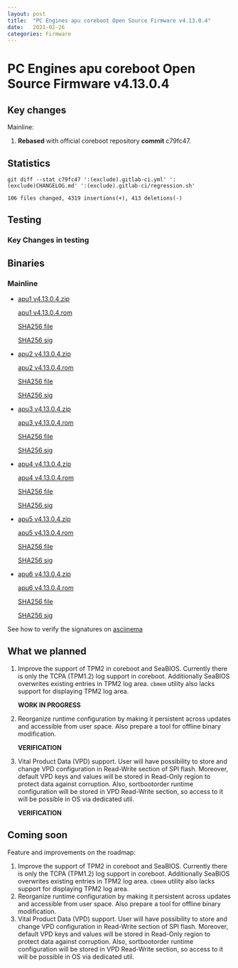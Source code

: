 ```yaml
---
layout: post
title:  "PC Engines apu coreboot Open Source Firmware v4.13.0.4"
date:   2021-02-26
categories: Firmware
---
```


# PC Engines apu coreboot Open Source Firmware v4.13.0.4

## Key changes

Mainline:

1. **Rebased** with official coreboot repository **commit** c79fc47.

## Statistics

```
git diff --stat c79fc47 ':(exclude).gitlab-ci.yml' ':(exclude)CHANGELOG.md' ':(exclude).gitlab-ci/regression.sh'
```

`106 files changed, 4319 insertions(+), 413 deletions(-)`


## Testing

### Key Changes in testing

## Binaries

### Mainline

* [apu1 v4.13.0.4.zip](https://3mdeb.com/open-source-firmware/pcengines/apu1/apu1_v4.13.0.4.zip)

  [apu1 v4.13.0.4.rom](https://3mdeb.com/open-source-firmware/pcengines/apu1/apu1_v4.13.0.4.rom)

  [SHA256 file](https://3mdeb.com/open-source-firmware/pcengines/apu1/apu1_v4.13.0.4.SHA256)

  [SHA256 sig](https://3mdeb.com/open-source-firmware/pcengines/apu1/apu1_v4.13.0.4.SHA256.sig)

* [apu2 v4.13.0.4.zip](https://3mdeb.com/open-source-firmware/pcengines/apu2/apu2_v4.13.0.4.zip)

  [apu2 v4.13.0.4.rom](https://3mdeb.com/open-source-firmware/pcengines/apu2/apu2_v4.13.0.4.rom)

  [SHA256 file](https://3mdeb.com/open-source-firmware/pcengines/apu2/apu2_v4.13.0.4.SHA256)

  [SHA256 sig](https://3mdeb.com/open-source-firmware/pcengines/apu2/apu2_v4.13.0.4.SHA256.sig)

* [apu3 v4.13.0.4.zip](https://3mdeb.com/open-source-firmware/pcengines/apu3/apu3_v4.13.0.4.zip)

  [apu3 v4.13.0.4.rom](https://3mdeb.com/open-source-firmware/pcengines/apu3/apu3_v4.13.0.4.rom)

  [SHA256 file](https://3mdeb.com/open-source-firmware/pcengines/apu3/apu3_v4.13.0.4.SHA256)

  [SHA256 sig](https://3mdeb.com/open-source-firmware/pcengines/apu3/apu3_v4.13.0.4.SHA256.sig)

* [apu4 v4.13.0.4.zip](https://3mdeb.com/open-source-firmware/pcengines/apu4/apu4_v4.13.0.4.zip)

  [apu4 v4.13.0.4.rom](https://3mdeb.com/open-source-firmware/pcengines/apu4/apu4_v4.13.0.4.rom)

  [SHA256 file](https://3mdeb.com/open-source-firmware/pcengines/apu4/apu4_v4.13.0.4.SHA256)

  [SHA256 sig](https://3mdeb.com/open-source-firmware/pcengines/apu4/apu4_v4.13.0.4.SHA256.sig)

* [apu5 v4.13.0.4.zip](https://3mdeb.com/open-source-firmware/pcengines/apu5/apu5_v4.13.0.4.zip)

  [apu5 v4.13.0.4.rom](https://3mdeb.com/open-source-firmware/pcengines/apu5/apu5_v4.13.0.4.rom)

  [SHA256 file](https://3mdeb.com/open-source-firmware/pcengines/apu5/apu5_v4.13.0.4.SHA256)

  [SHA256 sig](https://3mdeb.com/open-source-firmware/pcengines/apu5/apu5_v4.13.0.4.SHA256.sig)

* [apu6 v4.13.0.4.zip](https://3mdeb.com/open-source-firmware/pcengines/apu6/apu6_v4.13.0.4.zip)

  [apu6 v4.13.0.4.rom](https://3mdeb.com/open-source-firmware/pcengines/apu6/apu6_v4.13.0.4.rom)

  [SHA256 file](https://3mdeb.com/open-source-firmware/pcengines/apu6/apu6_v4.13.0.4.SHA256)

  [SHA256 sig](https://3mdeb.com/open-source-firmware/pcengines/apu6/apu6_v4.13.0.4.SHA256.sig)

See how to verify the signatures on [asciinema](https://asciinema.org/a/376207)

## What we planned

1. Improve the support of TPM2 in coreboot and SeaBIOS. Currently there is only
   the TCPA (TPM1.2) log support in coreboot. Additionally SeaBIOS overwrites
   existing entries in TPM2 log area. `cbmem` utility also lacks support for
   displaying TPM2 log area.

   **WORK IN PROGRESS**

2. Reorganize runtime configuration by making it persistent across updates and
   accessible from user space. Also prepare a tool for offline binary
   modification.

   **VERIFICATION**

3. Vital Product Data (VPD) support. User will have possibility to store
   and change VPD configuration in Read-Write section of SPI flash. Moreover,
   default VPD keys and values will be stored in Read-Only region to protect
   data against corruption. Also, sortbootorder runtime configuration will be
   stored in VPD Read-Write section, so access to it will be possible in OS
   via dedicated util.

   **VERIFICATION**

## Coming soon

Feature and improvements on the roadmap:

1. Improve the support of TPM2 in coreboot and SeaBIOS. Currently there is only
   the TCPA (TPM1.2) log support in coreboot. Additionally SeaBIOS overwrites
   existing entries in TPM2 log area. `cbmem` utility also lacks support for
   displaying TPM2 log area.
2. Reorganize runtime configuration by making it persistent across updates and
   accessible from user space. Also prepare a tool for offline binary
   modification.
3. Vital Product Data (VPD) support. User will have possibility to store
   and change VPD configuration in Read-Write section of SPI flash. Moreover,
   default VPD keys and values will be stored in Read-Only region to protect
   data against corruption. Also, sortbootorder runtime configuration will be
   stored in VPD Read-Write section, so access to it will be possible in OS
   via dedicated util.
